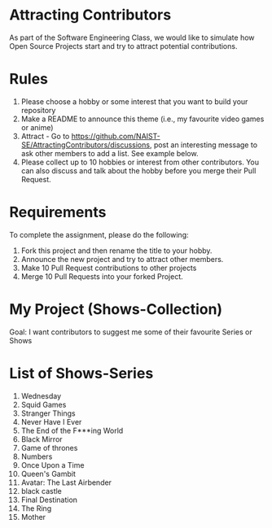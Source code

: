 # Attracting Contributors
As part of the Software Engineering Class, we would like to simulate how Open Source Projects start and try to attract potential contributions.

# Rules

1. Please choose a hobby or some interest that you want to build your repository
2. Make a README to announce this theme (i.e., my favourite video games or anime)
3. Attract - Go to https://github.com/NAIST-SE/AttractingContributors/discussions, post an interesting message to ask other members to add a list. See example below.
4. Please collect up to 10 hobbies or interest from other contributors. You can also discuss and talk about the hobby before you merge their Pull Request.

# Requirements
To complete the assignment, please do the following:
1. Fork this project and then rename the title to your hobby. 
2. Announce the new project and try to attract other members.
3. Make 10 Pull Request contributions to other projects
4. Merge 10 Pull Requests into your forked Project.

# My Project (Shows-Collection)
Goal: I want contributors to suggest me some of their favourite Series or Shows 

# List of Shows-Series
1. Wednesday
2. Squid Games
3. Stranger Things
4. Never Have I Ever
5. The End of the F***ing World
6. Black Mirror
7. Game of thrones
8. Numbers
9. Once Upon a Time
10. Queen's Gambit
11. Avatar: The Last Airbender
12. black castle
13. Final Destination
14. The Ring
15. Mother

